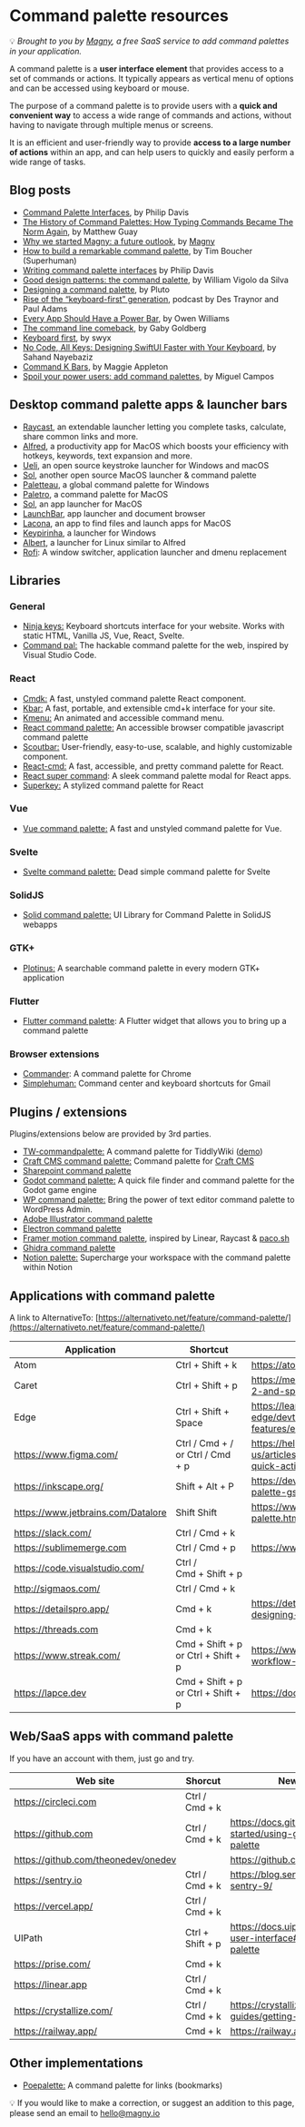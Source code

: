 # Command palette resources

💡 *Brought to you by [Magny](https://magny.io), a free SaaS service to add command palettes in your application.*

A command palette is a **user interface element** that provides access to a set of commands or actions. It typically appears as vertical menu of options and can be accessed using keyboard or mouse.

The purpose of a command palette is to provide users with a **quick and convenient way** to access a wide range of commands and actions, without having to navigate through multiple menus or screens.

It is an efficient and user-friendly way to provide **access to a large number of actions** within an app, and can help users to quickly and easily perform a wide range of tasks. 

## Blog posts

- [Command Palette Interfaces](https://philipcdavis.com/writing/command-palette-interfaces), by Philip Davis
- [The History of Command Palettes: How Typing Commands Became The Norm Again](https://capiche.com/e/consumer-dev-tools-command-palette), by Matthew Guay
- [Why we started Magny: a future outlook](https://magny.ghost.io/why-we-started-magny/), by [Magny](https://magny.io)
- [How to build a remarkable command palette](https://blog.superhuman.com/how-to-build-a-remarkable-command-palette/), by Tim Boucher (Superhuman)
- [Writing command palette interfaces](https://philipcdavis.com/writing/command-palette-interfaces) by Philip Davis
- [Good design patterns: the command palette](https://williamvds.me/blog/command-palette/), by William Vigolo da Silva
- [Designing a command palette](https://plutoapp.xyz/blog/post/designing-a-command-palette/), by Pluto
- [Rise of the “keyboard-first” generation](https://art19.com/shows/intercom-on-product/episodes/10ee6fbe-13ef-48c6-af5e-3477bdbe87e3), podcast by Des Traynor and Paul Adams
- [Every App Should Have a Power Bar](https://debugger.medium.com/every-app-should-have-a-power-bar-dc2d2507a0e5), by Owen Williams
- [The command line comeback](https://gabygoldberg.medium.com/the-command-line-comeback-9857b49c7423), by Gaby Goldberg
- [Keyboard first](https://www.swyx.io/keyboard-first), by swyx
- [No Code, All Keys: Designing SwiftUI Faster with Your Keyboard](https://detailspro.app/blog/no-code-all-keys-designing-swiftui-faster-with-your-keyboard), by Sahand Nayebaziz
- [Command K Bars](https://maggieappleton.com/command-bar), by Maggie Appleton
- [Spoil your power users: add command palettes](https://blog.grio.com/2022/10/spoil-your-power-users-add-command-palettes.html), by Miguel Campos

## Desktop command palette apps & launcher bars

- [Raycast](https://raycast.com), an extendable launcher letting you complete tasks, calculate, share common links and more.
- [Alfred](https://www.alfredapp.com/), a productivity app for MacOS which boosts your efficiency with hotkeys, keywords, text expansion and more.
- [Ueli](https://ueli.app/), an open source keystroke launcher for Windows and macOS
- [Sol](https://github.com/ospfranco/sol), another open source MacOS launcher & command palette
- [Paletteau](https://github.com/SleepyBag/Paletteau), a global command palette for Windows
- [Paletro](https://appmakes.io/paletro), a command palette for MacOS
- [Sol](https://sol.ospfranco.com/), an app launcher for MacOS
- [LaunchBar](https://obdev.at/products/launchbar), app launcher and document browser
- [Lacona](https://lacona.app), an app to find files and launch apps for MacOS
- [Keypirinha](https://keypirinha.com/), a launcher for Windows
- [Albert](https://github.com/albertlauncher/albert), a launcher for Linux similar to Alfred
- [Rofi](https://github.com/davatorium/rofi): A window switcher, application launcher and dmenu replacement

## Libraries

### General

- [Ninja keys:](https://github.com/ssleptsov/ninja-keys) Keyboard shortcuts interface for your website. Works with static HTML, Vanilla JS, Vue, React, Svelte.
- [Command pal:](https://github.com/benwinding/command-pal) The hackable command palette for the web, inspired by Visual Studio Code.

### React

- [Cmdk:](https://github.com/pacocoursey/cmdk/) A fast, unstyled command palette React component.
- [Kbar:](https://github.com/timc1/kbar) A fast, portable, and extensible cmd+k interface for your site.
- [Kmenu:](https://github.com/harshhhdev/kmenu) An animated and accessible command menu.
- [React command palette:](https://github.com/asabaylus/react-command-palette) An accessible browser compatible javascript command palette
- [Scoutbar:](https://github.com/adenekan41/scoutbar) User-friendly, easy-to-use, scalable, and highly customizable component.
- [React-cmd:](https://github.com/albingroen/react-cmdk) A fast, accessible, and pretty command palette for React.
- [React super command](https://github.com/saharmor/react-super-cmd): A sleek command palette modal for React apps.
- [Superkey:](https://github.com/pheralb/superkey) A stylized command palette for React

### Vue

- [Vue command palette:](https://github.com/xiaoluoboding/vue-command-palette) A fast and unstyled command palette for Vue.

### Svelte

- [Svelte command palette:](https://github.com/rohitpotato/svelte-command-palette) Dead simple command palette for Svelte

### SolidJS

- [Solid command palette:](https://solid-command-palette.vercel.app/) UI Library for Command Palette in SolidJS webapps

### GTK+

- [Plotinus:](https://github.com/p-e-w/plotinus) A searchable command palette in every modern GTK+ application

### Flutter

- [Flutter command palette](https://pub.dev/packages/command_palette): A Flutter widget that allows you to bring up a command palette

### Browser extensions

- [Commander](https://ssundarraj.com/commander/): A command palette for Chrome
- [Simplehuman:](https://simplehuman.email/) Command center and keyboard shortcuts for Gmail

## Plugins / extensions

Plugins/extensions below are provided by 3rd parties.

- [TW-commandpalette:](https://github.com/Souk21/TW-commandpalette) A command palette for TiddlyWiki ([demo](https://souk21.github.io/TW-commandpalette/))
- [Craft CMS command palette:](https://github.com/am-impact/amcommand) Command palette for [Craft CMS](https://plugins.craftcms.com/palette?craft4)
- [Sharepoint command palette](https://github.com/habaneroconsulting/sp2013-commandpalette)
- [Godot command palette:](https://github.com/IvanFon/godot-command-palette) A quick file finder and command palette for the Godot game engine
- [WP command palette:](https://github.com/dinhtungdu/command-palette) Bring the power of text editor command palette to WordPress Admin.
- [Adobe Illustrator command palette](https://github.com/joshbduncan/AiCommandPalette)
- [Electron command palette](https://github.com/Armaldio/electron-command-palette)
- [Framer motion command palette](https://github.com/kaito-http/palette), inspired by Linear, Raycast & [paco.sh](http://paco.sh/)
- [Ghidra command palette](https://github.com/danbrodsky/GFred)
- [Notion palette:](https://github.com/ruter/notion-palette) Supercharge your workspace with the command palette within Notion

## Applications with command palette

A link to AlternativeTo: [https://alternativeto.net/feature/command-palette/](https://alternativeto.net/feature/command-palette/)

| Application | Shortcut | News/documentation |
| --- | --- | --- |
| Atom | Ctrl + Shift + k | https://atom.io/packages/command-palette-plus |
| Caret | Ctrl + Shift + p | https://medium.com/@macosxguru/caret-hits-version-2-and-sprouts-a-command-palette-2c99ad2b3e78 |
| Edge | Ctrl + Shift + Space | https://learn.microsoft.com/en-us/microsoft-edge/devtools-guide-chromium/experimental-features/edge-command-palette |
| https://www.figma.com/ | Ctrl / Cmd + / or Ctrl / Cmd + p | https://help.figma.com/hc/en-us/articles/360040328653-Use-shortcuts-and-quick-actions |
| https://inkscape.org/ | Shift + Alt + P | https://dev.to/rathod_sahaab/inkscape-command-palette-gsoc-2020-516p |
| https://www.jetbrains.com/Datalore | Shift Shift | https://www.jetbrains.com/help/datalore/dl-command-palette.html |
| https://slack.com/ | Ctrl / Cmd + k |  |
| https://sublimemerge.com | Ctrl / Cmd + p | https://www.sublimemerge.com/docs/command_palette |
| https://code.visualstudio.com/ | Ctrl / Cmd + Shift + p |  |
| http://sigmaos.com/ | Ctrl / Cmd + k |  |
| https://detailspro.app/ | Cmd + k | https://detailspro.app/blog/no-code-all-keys-designing-swiftui-faster-with-your-keyboard |
| https://threads.com | Cmd + k |  |
| https://www.streak.com/ | Cmd + Shift + p or Ctrl + Shift + p  | https://www.streak.com/post/turbocharge-your-workflow-with-the-new-command-palette |
| https://lapce.dev | Cmd + Shift + p or Ctrl + Shift + p  | https://docs.lapce.dev/get-started/command-palette |

## Web/SaaS apps with command palette

If you have an account with them, just go and try.

| Web site | Shorcut | News/documentation |
| --- | --- | --- |
| https://circleci.com | Ctrl / Cmd + k |  |
| https://github.com | Ctrl / Cmd + k | https://docs.github.com/en/get-started/using-github/github-command-palette |
| https://github.com/theonedev/onedev |  | https://github.com/theonedev/onedev |
| https://sentry.io | Ctrl / Cmd + k | https://blog.sentry.io/2018/06/26/shipping-sentry-9/ |
| https://vercel.app/ | Ctrl / Cmd + k |  |
| UIPath | Ctrl + Shift + p | https://docs.uipath.com/studio/docs/the-user-interface#section-the-command-palette |
| https://prise.com/ | Cmd + k |  |
| https://linear.app | Ctrl / Cmd + k |  |
| https://crystallize.com/ | Ctrl / Cmd + k | https://crystallize.com/learn/user-guides/getting-started/command-palette |
| https://railway.app/ | Cmd + k | https://railway.app/changelog/2021-10-15 |

## Other implementations

- [Poepalette:](https://github.com/ranoya/poepalette) A command palette for links (bookmarks)

💡 If you would like to make a correction, or suggest an addition to this page, please send an email to hello@magny.io
